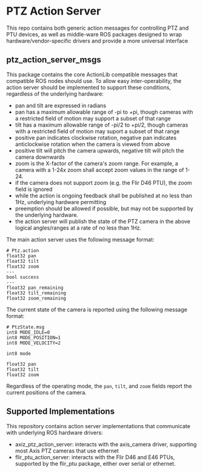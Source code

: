 PTZ Action Server
===================

This repo contains both generic action messages for controlling PTZ and PTU devices, as well as
middle-ware ROS packages designed to wrap hardware/vendor-specific drivers and provide a more universal
interface


ptz_action_server_msgs
-------------------

This package contains the core ActionLib compatible messages that compatible ROS nodes should use.  To allow easy
inter-operability, the action server should be implemented to support these conditions, regardless of the underlying
hardware:

- pan and tilt are expressed in radians
- pan has a maximum allowable range of -pi to +pi, though cameras with a restricted field of motion may support
  a subset of that range
- tilt has a maximum allowable range of -pi/2 to +pi/2, though cameras with a restricted field of motion may suport
  a subset of that range
- positive pan indicates clockwise rotation, negative pan indicates anticlockwise rotation when the camera is viewed
  from above
- positive tilt will pitch the camera upwards, negative tilt will pitch the camera downwards
- zoom is the X-factor of the camera's zoom range. For example, a camera with a 1-24x zoom shall accept zoom values
  in the range of 1-24.
- if the camera does not support zoom (e.g. the Flir D46 PTU), the zoom field is ignored
- while the action is ongoing feedback shall be published at no less than 1Hz, underlying hardware permitting
- preemption should be allowed if possible, but may not be supported by the underlying hardware.
- the action server will publish the state of the PTZ camera in the above logical angles/ranges at a rate of no less
  than 1Hz.

The main action server uses the following message format:
```
# Ptz.action
float32 pan
float32 tilt
float32 zoom
---
bool success
---
float32 pan_remaining
float32 tilt_remaining
float32 zoom_remaining
```

The current state of the camera is reported using the following message format:
```
# PtzState.msg
int8 MODE_IDLE=0
int8 MODE_POSITION=1
int8 MODE_VELOCITY=2

int8 mode

float32 pan
float32 tilt
float32 zoom
```

Regardless of the operating mode, the `pan`, `tilt`, and `zoom` fields report the current positions of the camera.


Supported Implementations
--------------------------

This repository contains action server implementations that communicate with underlying ROS hardware drivers:
- axiz_ptz_action_server: interacts with the axis_camera driver, supporting most Axis PTZ cameras that use ethernet
- flir_ptu_action_server: interacts with the Flir D46 and E46 PTUs, supported by the flir_ptu package, either over serial
  or ethernet.
